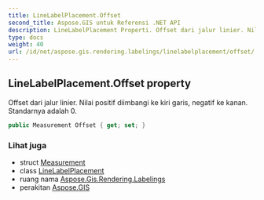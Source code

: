 ```yaml
---
title: LineLabelPlacement.Offset
second_title: Aspose.GIS untuk Referensi .NET API
description: LineLabelPlacement Properti. Offset dari jalur linier. Nilai positif diimbangi ke kiri garis negatif ke kanan. Standarnya adalah 0.
type: docs
weight: 40
url: /id/net/aspose.gis.rendering.labelings/linelabelplacement/offset/
---
```

## LineLabelPlacement.Offset property

Offset dari jalur linier. Nilai positif diimbangi ke kiri garis, negatif ke kanan. Standarnya adalah 0.

```csharp
public Measurement Offset { get; set; }
```

### Lihat juga

* struct [Measurement](../../../aspose.gis.rendering/measurement/)
* class [LineLabelPlacement](../)
* ruang nama [Aspose.Gis.Rendering.Labelings](../../linelabelplacement/)
* perakitan [Aspose.GIS](../../../)


